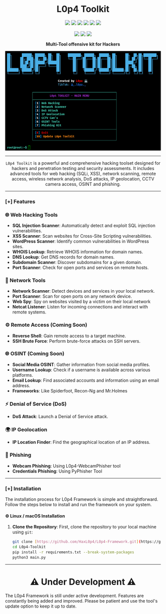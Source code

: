 <h1 align="center"> L0p4 Toolkit </h1>

<p align="center">
  <img src="https://img.shields.io/github/v/release/HaxL0p4/L0p4-Toolkit?style=for-the-badge&color=green">
  <img src="https://img.shields.io/github/stars/HaxL0p4/L0p4-Toolkit?style=for-the-badge&color=orange">
  <img src="https://img.shields.io/github/forks/HaxL0p4/L0p4-Toolkit?style=for-the-badge&color=purple">
  <img src="https://img.shields.io/github/watchers/HaxL0p4/L0p4-Toolkit?style=for-the-badge&color=blue">
  <img src="https://img.shields.io/github/issues/HaxL0p4/L0p4-Toolkit?style=for-the-badge&color=red">
  <img src="https://img.shields.io/github/license/HaxL0p4/L0p4-Toolkit?style=for-the-badge&color=blue">
  <br><br>
  <img src="https://img.shields.io/badge/Author-HaxL0p4-purple?style=flat-square">
  <img src="https://img.shields.io/badge/Open%20Source-Yes-cyan?style=flat-square">
  <img src="https://img.shields.io/badge/Written%20In-Bash-blue?style=flat-square">
</p>

<p align="center"><b>Multi-Tool offensive kit for Hackers</b></p>
<p align="center">
  <img src="https://github.com/HaxL0p4/L0p4-Framework/blob/main/img/L0p4-Toolkit.png">
</p>

---

<p align="center">
  <code>L0p4 Toolkit</code> is a powerful and comprehensive hacking toolset designed for hackers and penetration testing and security assessments. It includes advanced tools for web hacking (SQLi, XSS), network scanning, remote access, wireless network analysis, DoS attacks, IP geolocation, CCTV camera access, OSINT and phishing. 
</p>

---

### [+] Features

### 🌐 **Web Hacking Tools**
- **SQL Injection Scanner**: Automatically detect and exploit SQL injection vulnerabilities.
- **XSS Scanner**: Scan websites for Cross-Site Scripting vulnerabilities.
- **WordPress Scanner**: Identify common vulnerabilities in WordPress sites.
- **WHOIS Lookup**: Retrieve WHOIS information for domain names.
- **DNS Lookup**: Get DNS records for domain names.
- **Subdomain Scanner**: Discover subdomains for a given domain.
- **Port Scanner**: Check for open ports and services on remote hosts.

### 📡 **Network Tools**
- **Network Scanner**: Detect devices and services in your local network.
- **Port Scanner**: Scan for open ports on any network device.
- **Web Spy**: Spy on websites visited by a victim on their local network
- **Netcat Listener**: Listen for incoming connections and interact with remote systems.

### ⚙️ **Remote Access (Coming Soon)**
- **Reverse Shell**: Gain remote access to a target machine.
- **SSH Brute Force**: Perform brute-force attacks on SSH servers.

### 🌐 **OSINT (Coming Soon)**
- **Social Media OSINT**: Gather information from social media profiles.
- **Username Lookup**: Check if a username is available across various platforms.
- **Email Lookup**: Find associated accounts and information using an email address.
- **Frameworks**: Like Spiderfoot, Recon-Ng and Mr.Holmes

### ⚡ **Denial of Service (DoS)**
- **DoS Attack**: Launch a Denial of Service attack.

### 🌍 **IP Geolocation**
- **IP Location Finder**: Find the geographical location of an IP address.

### 🥷 **Phishing**
 - **Webcam Phishing**: Using L0p4-WebcamPhisher tool
 - **Credentials Phishing**: Using PyPhisher Tool


---
### [+] Installation

The installation process for L0p4 Framework is simple and straightforward. Follow the steps below to install and run the framework on your system.

#### ⚙️ **Linux / macOS Installation**

1. **Clone the Repository**:
   First, clone the repository to your local machine using `git`:

   ```bash
   git clone [https://github.com/HaxL0p4/L0p4-Framework.git](https://github.com/HaxL0p4/L0p4-Toolkit.git)
   cd L0p4-Toolkit
   pip install -r requirements.txt --break-system-packages
   python3 main.py

---

<h1 align="center">⚠️ Under Development ⚠️</h1>

The L0p4 Framework is still under active development. Features are constantly being added and improved. Please be patient and use the tool's update option to keep it up to date.
